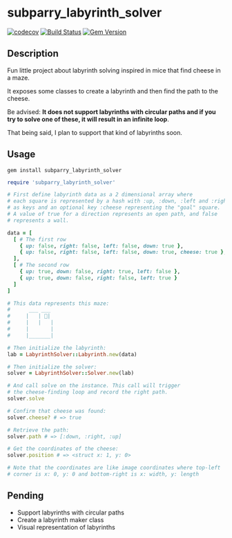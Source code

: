 # subparry_labyrinth_solver

[![codecov](https://codecov.io/gh/subparry/subparry-labyrinth-solver/branch/master/graph/badge.svg?token=AHG1N8FZA0)](https://codecov.io/gh/subparry/subparry-labyrinth-solver)
[![Build Status](https://travis-ci.com/subparry/subparry-labyrinth-solver.svg?branch=master)](https://travis-ci.com/subparry/subparry-labyrinth-solver)
[![Gem Version](https://badge.fury.io/rb/subparry_labyrinth_solver.svg)](https://badge.fury.io/rb/subparry_labyrinth_solver)

## Description

Fun little project about labyrinth solving inspired in mice that find cheese in a maze.

It exposes some classes to create a labyrinth and then find the path to the cheese.

Be advised: **It does not support labyrinths with circular paths and if you try to solve one of these, it will result in an infinite loop**.

That being said, I plan to support that kind of labyrinths soon.

## Usage

```
gem install subparry_labyrinth_solver
```

```ruby
require 'subparry_labyrinth_solver'

# First define labyrinth data as a 2 dimensional array where
# each square is represented by a hash with :up, :down, :left and :right
# as keys and an optional key :cheese representing the "goal" square.
# A value of true for a direction represents an open path, and false
# represents a wall.

data = [
  [ # The first row
    { up: false, right: false, left: false, down: true },
    { up: false, right: false, left: false, down: true, cheese: true },
  ],
  [ # The second row
    { up: true, down: false, right: true, left: false },
    { up: true, down: false, right: false, left: true }
  ]
]

# This data represents this maze:
#      ___ ___
#     |   | 🧀|
#     |   |   |
#     |       |
#     |_______|

# Then initialize the labyrinth:
lab = LabyrinthSolver::Labyrinth.new(data)

# Then initialize the solver:
solver = LabyrinthSolver::Solver.new(lab)

# And call solve on the instance. This call will trigger
# the cheese-finding loop and record the right path.
solver.solve

# Confirm that cheese was found:
solver.cheese? # => true

# Retrieve the path:
solver.path # => [:down, :right, :up]

# Get the coordinates of the cheese:
solver.position # => <struct x: 1, y: 0>

# Note that the coordinates are like image coordinates where top-left
# corner is x: 0, y: 0 and bottom-right is x: width, y: length
```

## Pending

- Support labyrinths with circular paths
- Create a labyrinth maker class
- Visual representation of labyrinths
